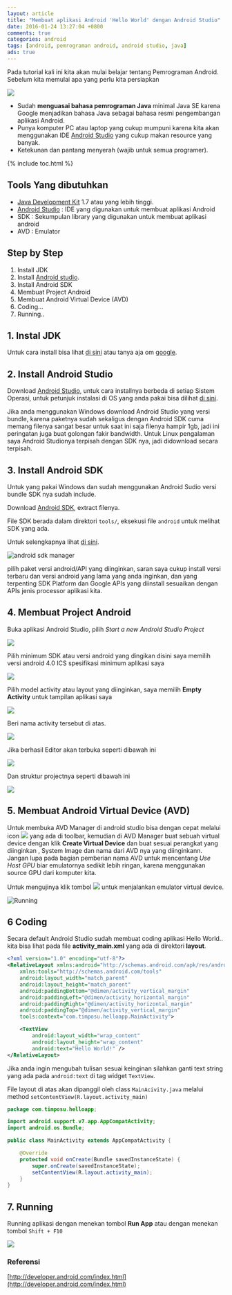 ```yaml
---
layout: article
title: "Membuat aplikasi Android 'Hello World' dengan Android Studio"
date: 2016-01-24 13:27:04 +0800
comments: true
categories: android
tags: [android, pemrograman android, android studio, java]
ads: true
---
```




Pada tutorial kali ini kita akan mulai belajar tentang Pemrograman Android. Sebelum kita memulai apa yang perlu kita persiapkan

![](http://i68.tinypic.com/1zei2vd.jpg)

* Sudah __menguasai bahasa pemrograman Java__ minimal Java SE karena Google menjadikan bahasa Java sebagai bahasa resmi pengembangan aplikasi Android.
* Punya komputer PC atau laptop yang cukup mumpuni karena kita akan menggunakan IDE [Android Studio](http://developer.android.com/sdk/index.html) yang cukup makan resource yang banyak.
* Ketekunan dan pantang menyerah (wajib untuk semua programer).

{% include toc.html %}

## Tools Yang dibutuhkan 

* [Java Development Kit](http://www.oracle.com/technetwork/java/javase/downloads/) 1.7 atau yang lebih tinggi.
* [Android Studio](http://developer.android.com/sdk/index.html) : IDE yang digunakan untuk membuat aplikasi Android
* SDK : Sekumpulan library yang digunakan untuk membuat aplikasi android
* AVD : Emulator 

<!-- more -->

## Step by Step

1. Install JDK
2. Install [Android studio](http://developer.android.com/sdk/index.html).
3. Install Android SDK
4. Membuat Project Android
5. Membuat Android Virtual Device (AVD)
6. Coding...
7. Running..

## 1. Instal JDK

Untuk cara install bisa lihat [di sini](/blog/2015/09/07/install-java-development-kit/) atau tanya aja om [google](http://google.com).

## 2. Install Android Studio

Download [Android Studio](http://developer.android.com/sdk/index.html), untuk cara installnya berbeda di setiap Sistem Operasi, untuk petunjuk instalasi di OS yang anda pakai bisa dilihat [di sini](http://developer.android.com/sdk/installing/index.html?pkg=studio).

Jika anda menggunakan Windows download Android Studio yang versi bundle, karena paketnya sudah sekaligus dengan Android SDK cuma memang filenya sangat besar untuk saat ini saja filenya hampir 1gb, jadi ini peringatan juga buat golongan fakir bandwidth. Untuk Linux pengalaman saya Android Studionya terpisah dengan SDK nya, jadi didownload secara terpisah.

## 3. Install Android SDK

Untuk yang pakai Windows dan sudah menggunakan Android Sudio versi bundle SDK nya sudah include. 

Download [Android SDK](http://developer.android.com/sdk/index.html), extract filenya. 

File SDK berada dalam direktori `tools/`, eksekusi file `android` untuk melihat SDK yang ada. 

Untuk selengkapnya lihat [di sini](http://developer.android.com/sdk/installing/adding-packages.html).

![](http://i65.tinypic.com/16m9emx.jpg "android sdk manager")

pilih paket versi android/API yang diinginkan, saran saya cukup install versi terbaru dan versi android yang lama yang anda inginkan, dan yang terpenting SDK Platform dan Google APIs yang diinstall sesuaikan dengan APIs jenis processor aplikasi kita.

## 4. Membuat Project Android

Buka aplikasi Android Studio, pilih _Start a new Android Studio Project_


![](http://i65.tinypic.com/1089yzk.jpg)

Pilih minimum SDK atau versi android yang dingikan disini saya memilih versi android 4.0 ICS spesifikasi minimum aplikasi saya 

![](http://i63.tinypic.com/34et0rm.jpg)

Pilih model activity atau layout yang diinginkan, saya memilih __Empty Activity__ untuk tampilan aplikasi saya

![](http://i64.tinypic.com/x0qz2f.jpg)

Beri nama activity tersebut di atas.

![](http://i67.tinypic.com/aubih2.jpg)

Jika berhasil Editor akan terbuka seperti dibawah ini

![](http://i66.tinypic.com/9jj0ht.jpg)

Dan struktur projectnya seperti dibawah ini

![](http://i63.tinypic.com/30igl06.jpg)


## 5. Membuat Android Virtual Device (AVD)

Untuk membuka AVD Manager di android studio bisa dengan cepat melalui icon ![](http://developer.android.com/images/tools/avd-manager-studio.png) yang ada di toolbar, kemudian di AVD Manager buat sebuah virtual device dengan klik __Create Virtual Device__ dan buat sesuai perangkat yang diinginkan , System Image dan nama dari AVD nya yang diinginkann. Jangan lupa pada bagian pemberian nama AVD untuk mencentang _Use Host GPU_ biar emulatornya sedikit lebih ringan, karena menggunakan source GPU dari komputer kita.

Untuk mengujinya klik tombol ![](http://developer.android.com/images/tools/as-run.png) untuk menjalankan emulator virtual device.

![](http://i63.tinypic.com/2z5ke3a.jpg "Running")

## 6 Coding

Secara default Android Studio sudah membuat coding aplikasi Hello World.. kita bisa lihat pada file __activity_main.xml__ yang ada di direktori __layout__.

```xml
<?xml version="1.0" encoding="utf-8"?>
<RelativeLayout xmlns:android="http://schemas.android.com/apk/res/android"
    xmlns:tools="http://schemas.android.com/tools"
    android:layout_width="match_parent"
    android:layout_height="match_parent"
    android:paddingBottom="@dimen/activity_vertical_margin"
    android:paddingLeft="@dimen/activity_horizontal_margin"
    android:paddingRight="@dimen/activity_horizontal_margin"
    android:paddingTop="@dimen/activity_vertical_margin"
    tools:context="com.timposu.helloapp.MainActivity">

    <TextView
        android:layout_width="wrap_content"
        android:layout_height="wrap_content"
        android:text="Hello World!" />
</RelativeLayout>
```
Jika anda ingin mengubah tulisan sesuai keinginan silahkan ganti text string yang ada pada `android:text` di tag widget `TextView`.

File layout di atas akan dipanggil oleh class `MainAcivity.java` melalui method `setContentView(R.layout.activity_main)`

```java
package com.timposu.helloapp;

import android.support.v7.app.AppCompatActivity;
import android.os.Bundle;

public class MainActivity extends AppCompatActivity {

    @Override
    protected void onCreate(Bundle savedInstanceState) {
        super.onCreate(savedInstanceState);
        setContentView(R.layout.activity_main);
    }
}
```


## 7. Running

Running aplikasi dengan menekan tombol __Run App__ atau dengan menekan tombol `Shift + F10`

![](http://i68.tinypic.com/1zei2vd.jpg)

### Referensi 

[http://developer.android.com/index.html](http://developer.android.com/index.html)



